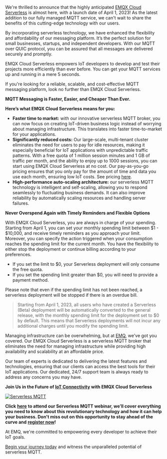 We're thrilled to announce that the highly anticipated [EMQX Cloud Serverless](https://www.emqx.com/en/cloud/serverless-mqtt) is almost here, with a launch date of April 1, 2023! As the latest addition to our fully managed MQTT service, we can't wait to share the benefits of this cutting-edge technology with our users.

By incorporating serverless technology, we have enhanced the flexibility and affordability of our messaging platform. It’s the perfect solution for small businesses, startups, and independent developers. With our MQTT over QUIC protocol, you can be assured that all messages are delivered securely and promptly.

EMQX Cloud Serverless empowers IoT developers to develop and test their projects more efficiently than ever before. You can get your MQTT services up and running in a mere 5 seconds.

If you're looking for a reliable, scalable, and cost-effective MQTT messaging platform, look no further than EMQX Cloud Serverless.

**MQTT Messaging is Faster, Easier, and Cheaper Than Ever.**


**Here’s what EMQX Cloud Serverless means for you:**

- **Faster time to market:** with our innovative serverless MQTT broker, you can now focus on creating IoT-driven business logic instead of worrying about managing infrastructure. This translates into faster time-to-market for your applications.
- **Significantly reduced costs:** Our large-scale, multi-tenant cluster eliminates the need for users to pay for idle resources, making it especially beneficial for IoT applications with unpredictable traffic patterns. With a free quota of 1 million session minutes and 1 GB of traffic per month, and the ability to enjoy up to 1000 sessions, you can start using EMQX Cloud Serverless at no cost. Our pay-as-you-go pricing ensures that you only pay for the amount of time and data you use each month, ensuring low IoT costs. See pricing [here](https://docs.emqx.com/en/cloud/latest/price/pricing.html).
- **High-performance auto-scaling architecture:** our serverless MQTT technology is intelligent and self-scaling, allowing you to respond seamlessly to fluctuating business demands. It can also improve reliability by automatically scaling resources and handling server failures.

**Never Overspend Again with Timely Reminders and Flexible Options**

With EMQX Cloud Serverless, you are always in charge of your spending. Starting from April 1, you can set your monthly spending limit between $1 - $10,000, and receive timely reminders as you approach your limit. Moreover, you can specify the action triggered when your consumption reaches the spending limit for the current month. You have the flexibility to either stop the deployment or continue billing according to your preferences.

- If you set the limit to $0, your Serverless deployment will only consume the free quota.
- If you set the spending limit greater than $0, you will need to provide a payment method.

Please note that even if the spending limit has not been reached, a serverless deployment will be stopped if there is an overdue bill.

> Starting from April 1, 2023, all users who have created a Serverless (Beta) deployment will be automatically converted to the general release, with the monthly spending limit for the deployment set to $0 by default. This means that Serverless deployments will not incur any additional charges until you modify the spending limit.

Managing infrastructure can be overwhelming, but at [EMQ](https://www.emqx.com/en), we've got you covered. Our EMQX Cloud Serverless is a serverless MQTT broker that eliminates the need for managing infrastructure while providing high availability and scalability at an affordable price.

Our team of experts is dedicated to delivering the latest features and technologies, ensuring that our clients can access the best tools for their IoT applications. Our dedicated, 24/7 support team is always ready to address any concerns you may have.

**Join Us in the Future of [IoT Connectivity](https://www.emqx.com/en/solutions/iot-device-connectivity) with EMQX Cloud Serverless**

[![Serverless MQTT](https://assets.emqx.com/images/b9ba1687a0b2e82c139efab64946b43f.png)](https://www.emqx.com/en/events/simplify-scale-your-iot-projects-with-serverless-mqtt)

**Click** [**here**](https://www.emqx.com/en/events/simplify-scale-your-iot-projects-with-serverless-mqtt) **to attend our Serverless MQTT webinar, we’ll cover everything you need to know about this revolutionary technology and how it can help your business. Don't miss out on this opportunity to stay ahead of the curve and** [**register now**](https://www.emqx.com/en/events/simplify-scale-your-iot-projects-with-serverless-mqtt)**!**

 

At EMQ, we're committed to empowering every developer to achieve their IoT goals.

 

[Begin your journey today](https://accounts.emqx.com/signup?continue=https%3A%2F%2Fcloud-intl.emqx.com%2Fconsole%2Fdeployments%2F0%3Foper%3Dnew) and witness the unparalleled potential of serverless MQTT.

